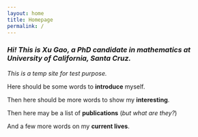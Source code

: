 ```yaml
---
layout: home
title: Homepage
permalink: /
---
```


### *Hi! This is Xu Gao, a PhD candidate in mathematics at University of California, Santa Cruz.*

*This is a temp site for test purpose.*

Here should be some words to **introduce** myself.

Then here should be more words to show my **interesting**.

Then here may be a list of **publications** (*but what are they?*)

And a few more words on my **current lives**.